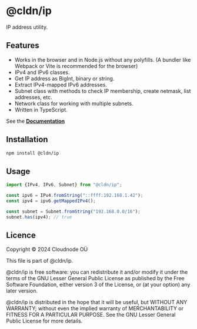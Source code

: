 # @cldn/ip

IP address utility.

## Features

- Works in the browser and in Node.js without any polyfills. (A bundler like Webpack or Vite is recommended for the
    browser)
- IPv4 and IPv6 classes.
- Get IP address as BigInt, binary or string.
- Extract IPv4-mapped IPv6 addresses.
- Subnet class with methods to check IP membership, create netmask, list addresses, etc.
- Network class for working with multiple subnets.
- Written in TypeScript.

See the [**Documentation**](https://ip.cldn.pro)

## Installation

```sh
npm install @cldn/ip
```

## Usage

```ts
import {IPv4, IPv6, Subnet} from "@cldn/ip";

const ipv6 = IPv4.fromString("::ffff:192.168.1.42");
const ipv4 = ipv6.getMappedIPv4();

const subnet = Subnet.fromString("192.168.0.0/16");
subnet.has(ipv4); // true
```

## Licence

Copyright © 2024 Cloudnode OÜ

This file is part of @cldn/ip.

@cldn/ip is free software: you can redistribute it and/or modify it under the terms of the GNU Lesser General
Public License as published by the Free Software Foundation, either version 3 of the License, or (at your option) any
later version.

@cldn/ip is distributed in the hope that it will be useful, but WITHOUT ANY WARRANTY; without even the implied
warranty of MERCHANTABILITY or FITNESS FOR A PARTICULAR PURPOSE. See the GNU Lesser General Public License for more
details.
